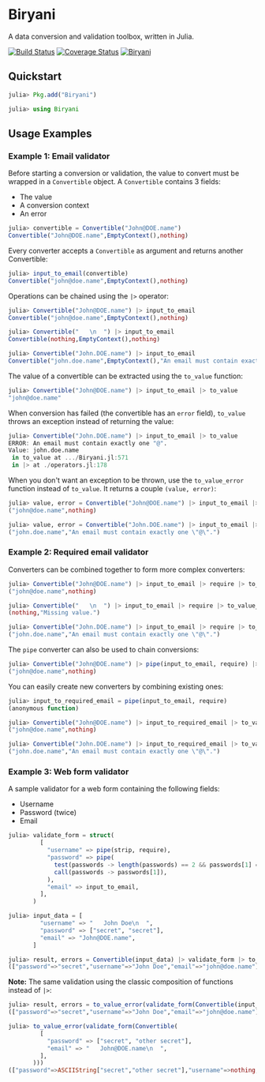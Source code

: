 # Biryani

A data conversion and validation toolbox, written in Julia.

[![Build Status](https://travis-ci.org/eraviart/Biryani.jl.svg?branch=master)](https://travis-ci.org/eraviart/Biryani.jl)
[![Coverage Status](https://coveralls.io/repos/eraviart/Biryani.jl/badge.svg?branch=master)](https://coveralls.io/r/eraviart/Biryani.jl?branch=master)
[![Biryani](http://pkg.julialang.org/badges/Biryani_release.svg)](http://pkg.julialang.org/?pkg=Biryani&ver=release)

## Quickstart

```julia
julia> Pkg.add("Biryani")

julia> using Biryani
```

## Usage Examples

### Example 1: Email validator

Before starting a conversion or validation, the value to convert must be wrapped in a `Convertible` object. A `Convertible` contains 3 fields:
- The value
- A conversion context
- An error

```julia
julia> convertible = Convertible("John@DOE.name")
Convertible("John@DOE.name",EmptyContext(),nothing)
```

Every converter accepts a `Convertible` as argument and returns another Convertible:

```julia
julia> input_to_email(convertible)
Convertible("john@doe.name",EmptyContext(),nothing)
```

Operations can be chained using the `|>` operator:

```julia
julia> Convertible("John@DOE.name") |> input_to_email
Convertible("john@doe.name",EmptyContext(),nothing)
```

```julia
julia> Convertible("   \n  ") |> input_to_email
Convertible(nothing,EmptyContext(),nothing)
```

```julia
julia> Convertible("John.DOE.name") |> input_to_email
Convertible("john.doe.name",EmptyContext(),"An email must contain exactly one \"@\".")
```

The value of a convertible can be extracted using the `to_value` function:

```julia
julia> Convertible("John@DOE.name") |> input_to_email |> to_value
"john@doe.name"
```

When conversion has failed (the convertible has an `error` field), `to_value` throws an exception instead of returning the value:

```julia
julia> Convertible("John.DOE.name") |> input_to_email |> to_value
ERROR: An email must contain exactly one "@".
Value: john.doe.name
 in to_value at .../Biryani.jl:571
 in |> at ./operators.jl:178
```

When you don't want an exception to be thrown, use the `to_value_error` function instead of `to_value`. It returns a couple `(value, error)`:

```julia
julia> value, error = Convertible("John@DOE.name") |> input_to_email |> to_value_error
("john@doe.name",nothing)

julia> value, error = Convertible("John.DOE.name") |> input_to_email |> to_value_error
("john.doe.name","An email must contain exactly one \"@\".")
```

### Example 2: Required email validator

Converters can be combined together to form more complex converters:

```julia
julia> Convertible("John@DOE.name") |> input_to_email |> require |> to_value_error
("john@doe.name",nothing)

julia> Convertible("   \n  ") |> input_to_email |> require |> to_value_error
(nothing,"Missing value.")

julia> Convertible("John.DOE.name") |> input_to_email |> require |> to_value_error
("john.doe.name","An email must contain exactly one \"@\".")
```

The `pipe` converter can also be used to chain conversions:

```julia
julia> Convertible("John@DOE.name") |> pipe(input_to_email, require) |> to_value_error
("john@doe.name",nothing)
```

You can easily create new converters by combining existing ones:

```julia
julia> input_to_required_email = pipe(input_to_email, require)
(anonymous function)

julia> Convertible("John@DOE.name") |> input_to_required_email |> to_value_error
("john@doe.name",nothing)

julia> Convertible("John.DOE.name") |> input_to_required_email |> to_value_error
("john.doe.name","An email must contain exactly one \"@\".")
```

### Example 3: Web form validator

A sample validator for a web form containing the following fields:

- Username
- Password (twice)
- Email

```julia
julia> validate_form = struct(
         [
           "username" => pipe(strip, require),
           "password" => pipe(
             test(passwords -> length(passwords) == 2 && passwords[1] == passwords[2], error = "Password mismatch."),
             call(passwords -> passwords[1]),
           ),
           "email" => input_to_email,
         ],
       )

julia> input_data = [
         "username" => "   John Doe\n  ",
         "password" => ["secret", "secret"],
         "email" => "John@DOE.name",
       ]

julia> result, errors = Convertible(input_data) |> validate_form |> to_value_error
(["password"=>"secret","username"=>"John Doe","email"=>"john@doe.name"],nothing)
```

**Note:** The same validation using the classic composition of functions instead of `|>`:

```julia
julia> result, errors = to_value_error(validate_form(Convertible(input_data)))
(["password"=>"secret","username"=>"John Doe","email"=>"john@doe.name"],nothing)

julia> to_value_error(validate_form(Convertible(
         [
           "password" => ["secret", "other secret"],
           "email" => "   John@DOE.name\n  ",
         ],
       )))
(["password"=>ASCIIString["secret","other secret"],"username"=>nothing,"email"=>"john@doe.name"],["password"=>"Password mismatch.","username"=>"Missing value."])
```
